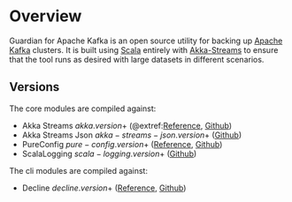# Overview

Guardian for Apache Kafka is an open source utility for backing up [Apache Kafka](https://kafka.apache.org/) clusters.
It is built using [Scala](https://www.scala-lang.org/) entirely
with [Akka-Streams](https://doc.akka.io/docs/akka/current/stream/index.html)
to ensure that the tool runs as desired with large datasets in different scenarios.

## Versions

The core modules are compiled against:

* Akka Streams $akka.version$+ (@extref:[Reference](akka-docs:stream/index.html), [Github](https://github.com/akka/akka))
* Akka Streams Json $akka-streams-json.version$+ ([Github](https://github.com/mdedetrich/akka-streams-json))
* PureConfig $pure-config.version$+ ([Reference](https://pureconfig.github.io/docs/), [Github](https://github.com/pureconfig/pureconfig))
* ScalaLogging $scala-logging.version$+ ([Github](https://github.com/lightbend/scala-logging))

The cli modules are compiled against:

* Decline $decline.version$+ ([Reference](https://ben.kirw.in/decline/), [Github](https://github.com/bkirwi/decline))
